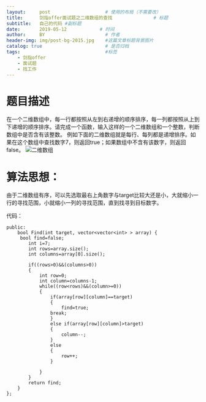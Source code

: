 ```yaml
---
layout:     post                    # 使用的布局（不需要改）
title:      剑指offer面试题之二维数组的查找               # 标题 
subtitle:   自己的代码 #副标题
date:       2019-05-12            # 时间
author:     BY                      # 作者
header-img: img/post-bg-2015.jpg    #这篇文章标题背景图片
catalog: true                       # 是否归档
tags:                               #标签
    - 剑指offer
    - 面试题
    - 找工作
---
```

# 题目描述
在一个二维数组中，每一行都按照从左到右递增的顺序排序，每一列都按照从上到下递增的顺序排序。请完成一个函数，输入这样的一个二维数组和一个整数，判断数组中是否含有该整数。
例如下面的二维数组就是每行、每列都是递增排序。如果在这个数组中查找数字7，则返回true；如果数组中不含有该数字，则返回false。
 ![二维数组](https://upload-images.jianshu.io/upload_images/17702872-ee5abff980518d8e.jpg?imageMogr2/auto-orient/strip%7CimageView2/2/w/1240)



# 算法思想：
由于二维数组有序，可以先选取最右上角数字与target比较大还是小，大就缩小一行的寻找范围，小就缩小一列的寻找范围，直到找寻到目标数字。

代码：
```class Solution {
public:
    bool Find(int target, vector<vector<int> > array) {
     bool find=false;
        int i=7;
        int rows=array.size();
        int columns=array[0].size();
       
        if((rows>0)&&(columns>0))
        {
            int row=0;
            int column=columns-1;
            while((row<rows)&&(column>=0))
            {
                if(array[row][column]==target)
                {
                    find=true;
                break;
                }
                else if(array[row][column]>target)
                {
                    column--;
                }
                else
                {
                    row++;
                }
                
            }
        }
        return find;
    }
};
```


